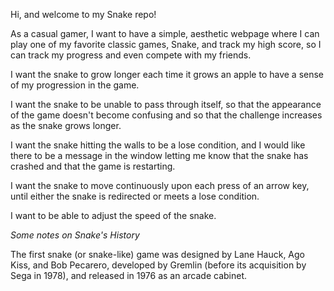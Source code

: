 Hi, and welcome to my Snake repo! 


As a casual gamer, I want to have a simple, aesthetic webpage where I can play one of my favorite classic games, Snake, and track my high score, so I can track my progress and even compete with my friends.

I want the snake to grow longer each time it grows an apple to have a sense of my progression in the game.

I want the snake to be unable to pass through itself, so that the appearance of the game doesn't become confusing and so that the challenge increases as the snake grows longer.

I want the snake hitting the walls to be a lose condition, and I would like there to be a message in the window letting me know that the snake has crashed and that the game is restarting.

I want the snake to move continuously upon each press of an arrow key, until either the snake is redirected or meets a lose condition.

I want to be able to adjust the speed of the snake.

*Some notes on Snake's History*

The first snake (or snake-like) game was designed by Lane Hauck, Ago Kiss, and Bob Pecarero, developed by Gremlin (before its acquisition by Sega in 1978), and released in 1976 as an arcade cabinet.